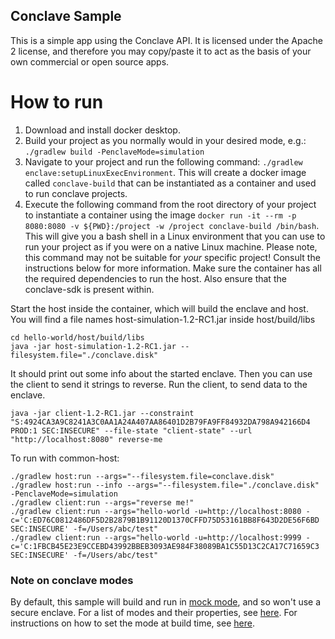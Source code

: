 ## Conclave Sample

This is a simple app using the Conclave API. It is licensed under the Apache 2 license, and therefore you may 
copy/paste it to act as the basis of your own commercial or open source apps.

# How to run

1. Download and install docker desktop. 
2. Build your project as you normally would in your desired mode, e.g.: `./gradlew build -PenclaveMode=simulation`
3. Navigate to your project and run the following command: `./gradlew enclave:setupLinuxExecEnvironment`. This
   will create a docker image called `conclave-build` that can be instantiated as a container and used to run
   conclave projects.
4. Execute the following command from the root directory of your project to instantiate a container using the image
   `docker run -it --rm -p 8080:8080 -v ${PWD}:/project -w /project conclave-build /bin/bash`. This will give you a
   bash shell in a Linux environment that you can use to run your project as if you were on a native Linux machine.
   Please note, this command may not be suitable for _your_ specific project! Consult the instructions below for
   more information. Make sure the container has all the required dependencies to run the host. Also ensure that the conclave-sdk is present within.

Start the host inside the container, which will build the enclave and host. You will find a file names host-simulation-1.2-RC1.jar inside host/build/libs
```
cd hello-world/host/build/libs
java -jar host-simulation-1.2-RC1.jar --filesystem.file="./conclave.disk"
```

It should print out some info about the started enclave. Then you can use the client to send it strings to reverse.
Run the client, to send data to the enclave.
```
java -jar client-1.2-RC1.jar --constraint "S:4924CA3A9C8241A3C0AA1A24A407AA86401D2B79FA9FF84932DA798A942166D4 PROD:1 SEC:INSECURE" --file-state "client-state" --url "http://localhost:8080" reverse-me
```
To run with common-host:
```
./gradlew host:run --args="--filesystem.file=conclave.disk"
./gradlew host:run --info --args="--filesystem.file="./conclave.disk" -PenclaveMode=simulation
./gradlew client:run --args="reverse me!"
./gradlew client:run --args="hello-world -u=http://localhost:8080 -c='C:ED76C0812486DF5D2B2879B1B91120D1370CFFD75D53161BB8F643D2DE56F6BD SEC:INSECURE' -f=/Users/abc/test"
./gradlew client:run --args="hello-world -u=http://localhost:9999 -c='C:1FBCB45E23E9CCEBD43992BBEB3093AE984F38089BA1C55D13C2CA17C71659C3 SEC:INSECURE' -f=/Users/abc/test"
```
### Note on conclave modes
By default, this sample will build and run in [mock mode](https://docs.conclave.net/mockmode.html), and so won't use a
secure enclave. For a list of modes and their properties, see [here](https://docs.conclave.net/tutorial.html#enclave-modes).
For instructions on how to set the mode at build time, see [here](https://docs.conclave.net/tutorial.html#selecting-your-mode).
